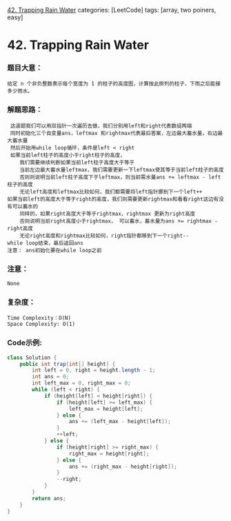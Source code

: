 [42. Trapping Rain Water](https://leetcode.com/problems/trapping-rain-water/)
categories: [LeetCode]
tags: [array, two poiners, easy] 

# <span id="42"> 42. Trapping Rain Water </span>
### 题目大意：
    给定 n 个非负整数表示每个宽度为 1 的柱子的高度图，计算按此排列的柱子，下雨之后能接多少雨水。
### 解题思路：
     这道题我们可以用双指针一次遍历去做，我们分别用left和right代表数组两端
     同时初始化三个自变量ans，leftmax 和rightmax代表最后答案，左边最大蓄水量，右边最大蓄水量
     然后开始用while loop循环，条件是left < right
     如果当前left柱子的高度小于right柱子的高度，
        我们需要继续判断如果当前left柱子高度大于等于
        当前左边最大蓄水量leftmax，我们需要更新一下leftmax使其等于当前left柱子的高度
        否则则说明当前left柱子高度下于leftmax，则当前需水量ans += leftmax - left柱子的高度
        无论left高度和leftmax比较如何，我们都需要将left指针挪到下一个left++
    如果当前left的高度大于等于right的高度，我们则需要更新rightmax和看看right这边有没有可以蓄水的
        同样的，如果right高度大于等于rightmax，rightmax 更新为right高度
        否则说明当前right高度小于rightmax， 可以蓄水，蓄水量为ans += rightmax - right高度
        无论right高度和rightmax比较如何，right指针都移到下一个right--
    while loop结束，最后返回ans
    注意： ans初始化要在while loop之前
### 注意：
    None
### 复杂度：
    Time Complexity：O(N)
    Space Complexity: O(1)
### Code示例:
```Java
class Solution {
    public int trap(int[] height) {
        int left = 0, right = height.length - 1;
        int ans = 0;
        int left_max = 0, right_max = 0;
        while (left < right) {
            if (height[left] < height[right]) {
                if (height[left] >= left_max) {
                    left_max = height[left];
                } else {
                    ans += (left_max - height[left]);
                }
                ++left;
            } else {
                if (height[right] >= right_max) {
                    right_max = height[right];
                } else {
                    ans += (right_max - height[right]);
                }
                --right;
            }
        }
        return ans;
    }
}
```